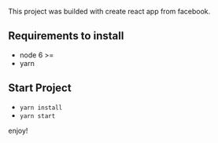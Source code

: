 This project was builded with create react app from facebook.

## Requirements to install
 * node 6 >=
 * yarn

## Start Project
  * `yarn install`
  * `yarn start`

enjoy!